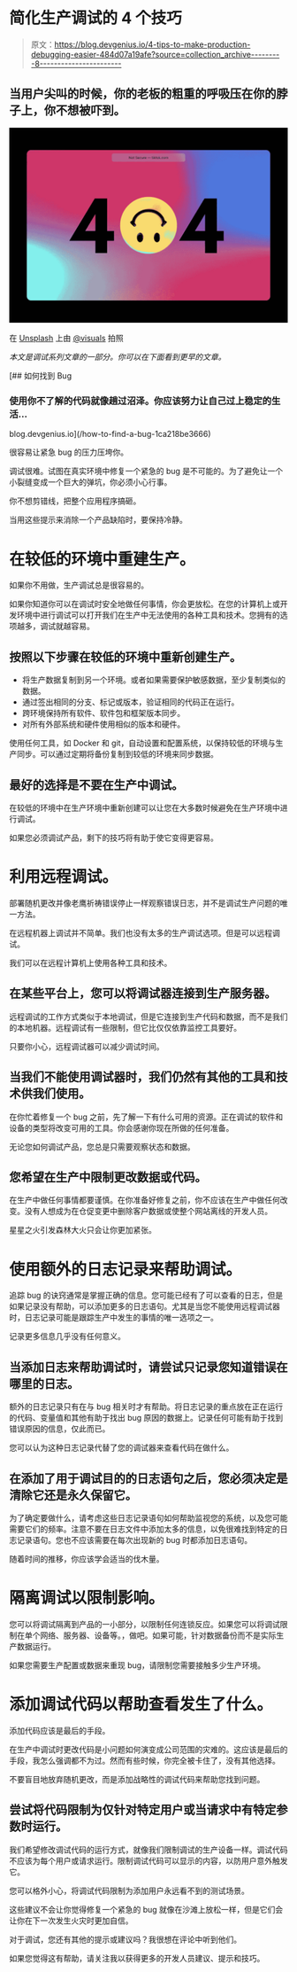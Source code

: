 # 简化生产调试的 4 个技巧

> 原文：<https://blog.devgenius.io/4-tips-to-make-production-debugging-easier-484d07a19afe?source=collection_archive---------8----------------------->

## 当用户尖叫的时候，你的老板的粗重的呼吸压在你的脖子上，你不想被吓到。

![](img/1096ac03d1d5fdc742c0c0d5be21af5d.png)

在 [Unsplash](https://unsplash.com/photos/JpTY4gUviJM) 上由 [@visuals](https://unsplash.com/@visuals) 拍照

*本文是调试系列文章的一部分。你可以在下面看到更早的文章。*

[](/how-to-find-a-bug-1ca218be3666) [## 如何找到 Bug

### 使用你不了解的代码就像趟过沼泽。你应该努力让自己过上稳定的生活…

blog.devgenius.io](/how-to-find-a-bug-1ca218be3666) 

很容易让紧急 bug 的压力压垮你。

调试很难。试图在真实环境中修复一个紧急的 bug 是不可能的。为了避免让一个小裂缝变成一个巨大的弹坑，你必须小心行事。

你不想剪错线，把整个应用程序搞砸。

当用这些提示来消除一个产品缺陷时，要保持冷静。

# 在较低的环境中重建生产。

如果你不用做，生产调试总是很容易的。

如果你知道你可以在调试时安全地做任何事情，你会更放松。在您的计算机上或开发环境中进行调试可以打开我们在生产中无法使用的各种工具和技术。您拥有的选项越多，调试就越容易。

## 按照以下步骤在较低的环境中重新创建生产。

*   将生产数据复制到另一个环境。或者如果需要保护敏感数据，至少复制类似的数据。
*   通过签出相同的分支、标记或版本，验证相同的代码正在运行。
*   跨环境保持所有软件、软件包和框架版本同步。
*   对所有外部系统和硬件使用相似的版本和硬件。

使用任何工具，如 Docker 和 git，自动设置和配置系统，以保持较低的环境与生产同步。可以通过定期将备份复制到较低的环境来同步数据。

## 最好的选择是不要在生产中调试。

在较低的环境中在生产环境中重新创建可以让您在大多数时候避免在生产环境中进行调试。

如果您必须调试产品，剩下的技巧将有助于使它变得更容易。

# 利用远程调试。

部署随机更改并像老鹰祈祷错误停止一样观察错误日志，并不是调试生产问题的唯一方法。

在远程机器上调试并不简单。我们也没有太多的生产调试选项。但是可以远程调试。

我们可以在远程计算机上使用各种工具和技术。

## 在某些平台上，您可以将调试器连接到生产服务器。

远程调试的工作方式类似于本地调试，但是它连接到生产代码和数据，而不是我们的本地机器。远程调试有一些限制，但它比仅仅依靠监控工具要好。

只要你小心，远程调试器可以减少调试时间。

## 当我们不能使用调试器时，我们仍然有其他的工具和技术供我们使用。

在你忙着修复一个 bug 之前，先了解一下有什么可用的资源。正在调试的软件和设备的类型将改变可用的工具。你会感谢你现在所做的任何准备。

无论您如何调试产品，您总是只需要观察状态和数据。

## 您希望在生产中限制更改数据或代码。

在生产中做任何事情都要谨慎。在你准备好修复之前，你不应该在生产中做任何改变。没有人想成为在仓促变更中删除客户数据或使整个网站离线的开发人员。

星星之火引发森林大火只会让你更加紧张。

# 使用额外的日志记录来帮助调试。

追踪 bug 的诀窍通常是掌握正确的信息。您可能已经有了可以查看的日志，但是如果记录没有帮助，可以添加更多的日志语句。尤其是当您不能使用远程调试器时，日志记录可能是跟踪生产中发生的事情的唯一选项之一。

记录更多信息几乎没有任何意义。

## 当添加日志来帮助调试时，请尝试只记录您知道错误在哪里的日志。

额外的日志记录只有在与 bug 相关时才有帮助。将日志记录的重点放在正在运行的代码、变量值和其他有助于找出 bug 原因的数据上。记录任何可能有助于找到错误原因的信息，仅此而已。

您可以认为这种日志记录代替了您的调试器来查看代码在做什么。

## 在添加了用于调试目的的日志语句之后，您必须决定是清除它还是永久保留它。

为了确定要做什么，请考虑这些日志记录语句如何帮助监视您的系统，以及您可能需要它们的频率。注意不要在日志文件中添加太多的信息，以免很难找到特定的日志记录语句。您也不应该需要在每次出现新的 bug 时都添加日志语句。

随着时间的推移，你应该学会适当的伐木量。

# 隔离调试以限制影响。

您可以将调试隔离到产品的一小部分，以限制任何连锁反应。如果您可以将调试限制在单个网络、服务器、设备等。，做吧。如果可能，针对数据备份而不是实际生产数据运行。

如果您需要生产配置或数据来重现 bug，请限制您需要接触多少生产环境。

# 添加调试代码以帮助查看发生了什么。

添加代码应该是最后的手段。

在生产中调试时更改代码是小问题如何演变成公司范围的灾难的。这应该是最后的手段，我怎么强调都不为过。然而有些时候，你完全被卡住了，没有其他选择。

不要盲目地放弃随机更改，而是添加战略性的调试代码来帮助您找到问题。

## 尝试将代码限制为仅针对特定用户或当请求中有特定参数时运行。

我们希望修改调试代码的运行方式，就像我们限制调试的生产设备一样。调试代码不应该为每个用户或请求运行。限制调试代码可以显示的内容，以防用户意外触发它。

您可以格外小心，将调试代码限制为添加用户永远看不到的测试场景。

这些建议不会让你觉得修复一个紧急的 bug 就像在沙滩上放松一样，但是它们会让你在下一次发生火灾时更加自信。

对于调试，您还有其他的提示或建议吗？我很想在评论中听到他们。

如果您觉得这有帮助，请关注我以获得更多的开发人员建议、提示和技巧。